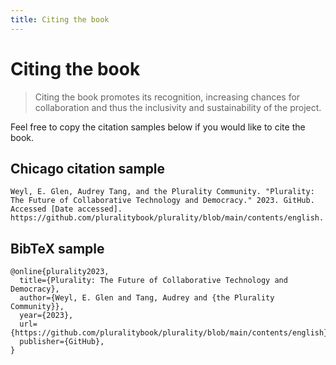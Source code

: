 ```yaml
---
title: Citing the book
---
```


# Citing the book

> Citing the book promotes its recognition, increasing chances for collaboration and thus the inclusivity and sustainability of the project.  

Feel free to copy the citation samples below if you would like to cite the book.

## Chicago citation sample

```
Weyl, E. Glen, Audrey Tang, and the Plurality Community. "Plurality: The Future of Collaborative Technology and Democracy." 2023. GitHub. Accessed [Date accessed]. https://github.com/pluralitybook/plurality/blob/main/contents/english.
```

## BibTeX sample

```
@online{plurality2023,
  title={Plurality: The Future of Collaborative Technology and Democracy},
  author={Weyl, E. Glen and Tang, Audrey and {the Plurality Community}},
  year={2023},
  url={https://github.com/pluralitybook/plurality/blob/main/contents/english},
  publisher={GitHub},
}
```
